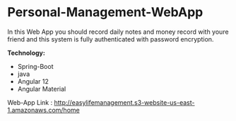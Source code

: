 # Personal-Management-WebApp
In this Web App you should record daily notes and money record with youre friend and this system is fully authenticated with password encryption. 

**Technology:**
- Spring-Boot
- java
- Angular 12
- Angular Material 

Web-App Link : http://easylifemanagement.s3-website-us-east-1.amazonaws.com/home
